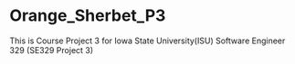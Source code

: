 # Orange_Sherbet_P3
This is Course Project 3 for Iowa State University(ISU) Software Engineer 329
(SE329 Project 3) 
